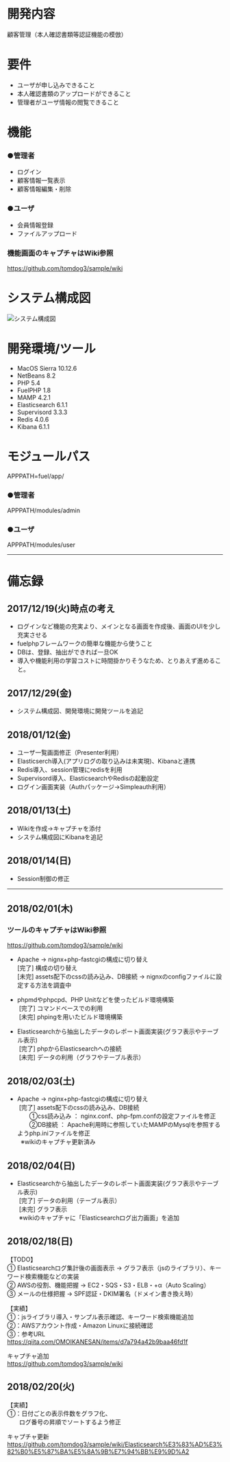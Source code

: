 # 開発内容
顧客管理（本人確認書類等認証機能の模倣）

# 要件
- ユーザが申し込みできること
- 本人確認書類のアップロードができること
- 管理者がユーザ情報の閲覧できること

# 機能
### ●管理者
- ログイン
- 顧客情報一覧表示
- 顧客情報編集・削除

### ●ユーザ
- 会員情報登録
- ファイルアップロード

### 機能画面のキャプチャはWiki参照
https://github.com/tomdog3/sample/wiki

# システム構成図
![システム構成図](https://user-images.githubusercontent.com/34684487/34906148-5d44ca98-f8aa-11e7-805a-6bc5e0b9cfd9.png)


# 開発環境/ツール
- MacOS Sierra 10.12.6
- NetBeans 8.2
- PHP 5.4
- FuelPHP 1.8
- MAMP 4.2.1
- Elasticsearch 6.1.1
- Supervisord 3.3.3
- Redis 4.0.6
- Kibana 6.1.1

# モジュールパス
APPPATH=fuel/app/

### ●管理者
APPPATH/modules/admin

### ●ユーザ
APPPATH/modules/user

---

# 備忘録
## 2017/12/19(火)時点の考え
- ログインなど機能の充実より、メインとなる画面を作成後、画面のUIを少し充実させる
- fuelphpフレームワークの簡単な機能から使うこと
- DBは、登録、抽出ができれば一旦OK
- 導入や機能利用の学習コストに時間掛かりそうなため、とりあえず進めること。

## 2017/12/29(金)
- システム構成図、開発環境に開発ツールを追記

## 2018/01/12(金)
- ユーザ一覧画面修正（Presenter利用）
- Elasticserch導入(アプリログの取り込みは未実現)、Kibanaと連携
- Redis導入、session管理にredisを利用
- Supervisord導入、ElasticsearchやRedisの起動設定
- ログイン画面実装（Authパッケージ->Simpleauth利用）

## 2018/01/13(土)
- Wikiを作成->キャプチャを添付
- システム構成図にKibanaを追記

## 2018/01/14(日)
- Session制御の修正

---

## 2018/02/01(木)
### ツールのキャプチャはWiki参照
https://github.com/tomdog3/sample/wiki

- Apache → nignx+php-fastcgiの構成に切り替え  
  [完了] 構成の切り替え  
  [未完] assets配下のcssの読み込み、DB接続 → nignxのconfigファイルに設定する方法を調査中  

- phpmdやphpcpd、PHP Unitなどを使ったビルド環境構築  
  [完了] コマンドベースでの利用  
  [未完] phpingを用いたビルド環境構築  
  
- Elasticsearchから抽出したデータのレポート画面実装(グラフ表示やテーブル表示)  
  [完了] phpからElasticsearchへの接続  
  [未完] データの利用（グラフやテーブル表示）  

## 2018/02/03(土)
- Apache → nginx+php-fastcgiの構成に切り替え  
  [完了] assets配下のcssの読み込み、DB接続  
  　　①css読み込み ： nginx.conf、php-fpm.confの設定ファイルを修正  
   　　②DB接続 ： Apache利用時に参照していたMAMPのMysqlを参照するようphp.iniファイルを修正  
   ※wikiのキャプチャ更新済み

## 2018/02/04(日)
- Elasticsearchから抽出したデータのレポート画面実装(グラフ表示やテーブル表示)  
  [完了] データの利用（テーブル表示）  
  [未完] グラフ表示  
  ※wikiのキャプチャに「Elasticsearchログ出力画面」を追加
  
## 2018/02/18(日)
【TODO】  
① Elasticsearchログ集計後の画面表示 → グラフ表示（jsのライブラリ）、キーワード検索機能などの実装  
② AWSの役割、機能把握 → EC2・SQS・S3・ELB・+α（Auto Scaling）  
③ メールの仕様把握 → SPF認証・DKIM署名（ドメイン書き換え時）  
  
【実績】  
①：jsライブラリ導入・サンプル表示確認、キーワード検索機能追加  
②：AWSアカウント作成・Amazon Linuxに接続確認  
③：参考URL https://qiita.com/OMOIKANESAN/items/d7a794a42b9baa46fd1f  

キャプチャ追加  
https://github.com/tomdog3/sample/wiki

## 2018/02/20(火)
【実績】  
①：日付ごとの表示件数をグラフ化、  
　　ログ番号の昇順でソートするよう修正  
  
キャプチャ更新  
https://github.com/tomdog3/sample/wiki/Elasticsearch%E3%83%AD%E3%82%B0%E5%87%BA%E5%8A%9B%E7%94%BB%E9%9D%A2
